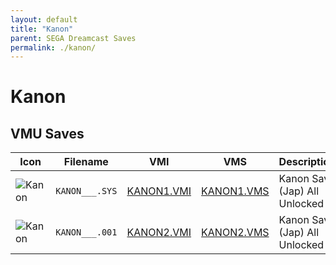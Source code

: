 ```yaml
---
layout: default
title: "Kanon"
parent: SEGA Dreamcast Saves
permalink: ./kanon/
---
```

# Kanon

## VMU Saves

| Icon | Filename | VMI | VMS | Description |
|------|----------|-----|-----|-------------|
| ![Kanon](../icons/KANON___.SYS.GIF) | `KANON___.SYS` | [KANON1.VMI](KANON1.VMI) | [KANON1.VMS](KANON1.VMS) | Kanon Save (Jap) All Unlocked |
| ![Kanon](../icons/KANON___.001.GIF) | `KANON___.001` | [KANON2.VMI](KANON2.VMI) | [KANON2.VMS](KANON2.VMS) | Kanon Save (Jap) All Unlocked |
